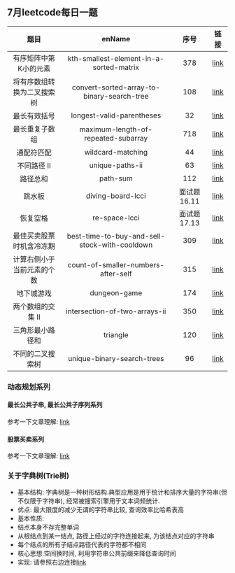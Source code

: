 ## 7月leetcode每日一题

| 题目| enName | 序号| 链接 |
| :---: | :---: | :---: | :---: |
| 有序矩阵中第K小的元素 | kth-smallest-element-in-a-sorted-matrix | 378 | [link](https://leetcode-cn.com/problems/kth-smallest-element-in-a-sorted-matrix/) |
| 将有序数组转换为二叉搜索树 | convert-sorted-array-to-binary-search-tree | 108 | [link](https://leetcode-cn.com/problems/convert-sorted-array-to-binary-search-tree/) |
| 最长有效括号 | longest-valid-parentheses | 32 | [link](https://leetcode-cn.com/problems/longest-valid-parentheses/) |
| 最长重复子数组 | maximum-length-of-repeated-subarray | 718 | [link](https://leetcode-cn.com/problems/maximum-length-of-repeated-subarray/) |
| 通配符匹配 | wildcard-matching | 44 | [link](https://leetcode-cn.com/problems/wildcard-matching/) |
| 不同路径 II | unique-paths-ii | 63 | [link](https://leetcode-cn.com/problems/unique-paths-ii/) |
| 路径总和 | path-sum | 112 | [link](https://leetcode-cn.com/problems/path-sum/) |
| 跳水板 | diving-board-lcci | 面试题16.11 | [link](https://leetcode-cn.com/problems/diving-board-lcci/) |
| 恢复空格 | re-space-lcci | 面试题17.13 | [link](https://leetcode-cn.com/problems/re-space-lcci/) |
| 最佳买卖股票时机含冷冻期 | best-time-to-buy-and-sell-stock-with-cooldown | 309 | [link](https://leetcode-cn.com/problems/best-time-to-buy-and-sell-stock-with-cooldown/) |
| 计算右侧小于当前元素的个数 | count-of-smaller-numbers-after-self | 315 | [link](https://leetcode-cn.com/problems/count-of-smaller-numbers-after-self/) |
| 地下城游戏 | dungeon-game | 174 | [link](https://leetcode-cn.com/problems/dungeon-game/) |
| 两个数组的交集 II | intersection-of-two-arrays-ii | 350 | [link](https://leetcode-cn.com/problems/intersection-of-two-arrays-ii/) |
| 三角形最小路径和 | triangle | 120 | [link](https://leetcode-cn.com/problems/triangle/) |
| 不同的二叉搜索树 | unique-binary-search-trees | 96 | [link](https://leetcode-cn.com/problems/unique-binary-search-trees/) |



### 动态规划系列
#### 最长公共子串, 最长公共子序列系列
参考一下文章理解: [link](https://mp.weixin.qq.com/s/XJyujBI5nofVE9CUbStemA)
#### 股票买卖系列
参考一下文章理解: [link](https://labuladong.gitbook.io/algo/dong-tai-gui-hua-xi-lie/tuan-mie-gu-piao-wen-ti)

### 关于字典树(Trie树)
- 基本结构: 字典树是一种树形结构.典型应用是用于统计和排序大量的字符串(但不仅限于字符串), 经常被搜索引擎用于文本词频统计.
- 优点: 最大限度的减少无谓的字符串比较, 查询效率比哈希表高
- 基本性质:
 - 结点本身不存完整单词
 - 从根结点到某一结点, 路径上经过的字符连接起来, 为该结点对应的字符串
 - 每个结点的所有子结点路径代表的字符都不相同
- 核心思想:空间换时间, 利用字符串公共前缀来降低查询时间
- 实现: 请参照右边连接[link](https://leetcode-cn.com/problems/implement-trie-prefix-tree/)
